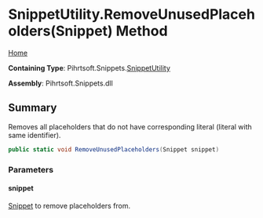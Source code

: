 <a name="_top"></a>

# SnippetUtility\.RemoveUnusedPlaceholders\(Snippet\) Method

[Home](../../../../README.md#_top)

**Containing Type**: Pihrtsoft\.Snippets\.[SnippetUtility](../README.md#_top)

**Assembly**: Pihrtsoft\.Snippets\.dll

## Summary

Removes all placeholders that do not have corresponding literal \(literal with same identifier\)\.

```csharp
public static void RemoveUnusedPlaceholders(Snippet snippet)
```

### Parameters

#### snippet

[Snippet](../../Snippet/README.md#_top) to remove placeholders from\.